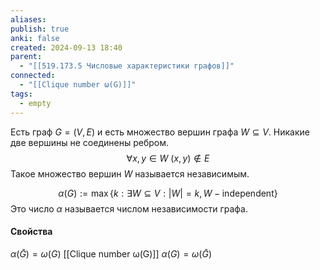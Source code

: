 ```yaml
---
aliases: 
publish: true
anki: false
created: 2024-09-13 18:40
parent:
  - "[[519.173.5 Числовые характеристики графов]]"
connected:
  - "[[Clique number ω(G)]]"
tags:
  - empty
---
```


Есть граф $G=(V,E)$ и есть множество вершин графа $W\subseteq V$. Никакие две вершины не соединены ребром. 
$$\forall x,y \in W \ (x,y) \notin E$$
Такое множество вершин $W$ называется независимым.


$$\alpha(G):= \max \{k:\exists W\subseteq V:|W|=k, W-\text{independent}\}$$
Это число $\alpha$ называется числом независимости графа.

#### Свойства

 $\alpha(\bar{G}) = \omega(G)$  [[Clique number ω(G)]]
$\alpha(G) = \omega(\bar{G})$